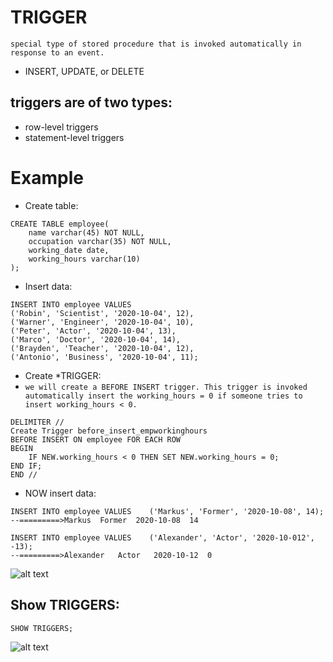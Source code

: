 # TRIGGER
`special type of stored procedure that is invoked automatically in response to an event.`
- INSERT, UPDATE, or DELETE

triggers are of two types:
-
- row-level triggers
- statement-level triggers

# Example
- Create table:
```
CREATE TABLE employee(  
    name varchar(45) NOT NULL,    
    occupation varchar(35) NOT NULL,    
    working_date date,  
    working_hours varchar(10)  
);  
```
- Insert data:
```
INSERT INTO employee VALUES    
('Robin', 'Scientist', '2020-10-04', 12),  
('Warner', 'Engineer', '2020-10-04', 10),  
('Peter', 'Actor', '2020-10-04', 13),  
('Marco', 'Doctor', '2020-10-04', 14),  
('Brayden', 'Teacher', '2020-10-04', 12),  
('Antonio', 'Business', '2020-10-04', 11);  
```
- Create *TRIGGER:
- `we will create a BEFORE INSERT trigger. This trigger is invoked automatically insert the working_hours = 0 if someone tries to insert working_hours < 0.`
```
DELIMITER //  
Create Trigger before_insert_empworkinghours  
BEFORE INSERT ON employee FOR EACH ROW  
BEGIN  
	IF NEW.working_hours < 0 THEN SET NEW.working_hours = 0;  
END IF;  
END // 
```

- NOW insert data:
```
INSERT INTO employee VALUES    ('Markus', 'Former', '2020-10-08', 14); 
--=========>Markus	Former	2020-10-08	14

INSERT INTO employee VALUES    ('Alexander', 'Actor', '2020-10-012', -13);
--=========>Alexander	Actor	2020-10-12	0
```
![alt text](https://github.com/aa-nadim/dbms/blob/main/TRIGGER/trigger.png?raw=true)

Show TRIGGERS:
-
`SHOW TRIGGERS;`

![alt text](https://github.com/aa-nadim/dbms/blob/main/TRIGGER/show-triggers.png?raw=true)
